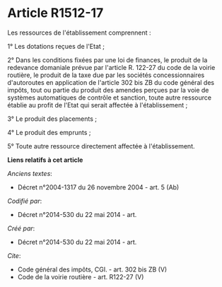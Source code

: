 # Article R1512-17

Les ressources de l'établissement comprennent : 

1° Les dotations reçues de l'Etat ; 

2° Dans les conditions fixées par une loi de finances, le produit de la redevance domaniale prévue par l'article R. 122-27 du
code de la voirie routière, le produit de la taxe due par les sociétés concessionnaires d'autoroutes en application de
l'article 302 bis ZB du code général des impôts, tout ou partie du produit des amendes perçues par la voie de systèmes
automatiques de contrôle et sanction, toute autre ressource établie au profit de l'Etat qui serait affectée à
l'établissement ; 

3° Le produit des placements ; 

4° Le produit des emprunts ; 

5° Toute autre ressource directement affectée à l'établissement.

**Liens relatifs à cet article**

_Anciens textes_:

  - Décret n°2004-1317 du 26 novembre 2004 - art. 5 (Ab)

_Codifié par_:

  - Décret n°2014-530 du 22 mai 2014 - art.

_Créé par_:

  - Décret n°2014-530 du 22 mai 2014 - art.

_Cite_:

  - Code général des impôts, CGI. - art. 302 bis ZB (V)
  - Code de la voirie routière - art. R122-27 (V)
